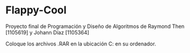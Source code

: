 # Flappy-Cool
Proyecto final de Programación y Diseño de Algoritmos de Raymond Then [1105619] y Johann Díaz [1105364]

Coloque los archivos .RAR en la ubicación C: en su ordenador. 
